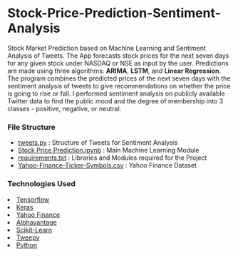 # Stock-Price-Prediction-Sentiment-Analysis

Stock Market Prediction based on Machine Learning and Sentiment Analysis of Tweets. The App forecasts stock prices for the next seven days for any given stock under NASDAQ or NSE as input by the user. Predictions are made using three algorithms: **ARIMA**, **LSTM**, and **Linear Regression**. The program combines the predicted prices of the next seven days with the sentiment analysis of tweets to give recommendations on whether the price is going to rise or fall. I performed sentiment analysis on publicly available
Twitter data to find the public mood and the degree of membership into 3 classes - positive, negative, or neutral.

### File Structure
- [tweets.py]() : Structure of Tweets for Sentiment Analysis
- [Stock Price Prediction.ipynb](https://github.com/pratham3012/Stock-Price-Prediction-Sentiment-Analysis/blob/main/Stock%20Price%20Prediction.ipynb) : Main Machine Learning Module
- [requirements.txt](https://github.com/pratham3012/Stock-Price-Prediction-Sentiment-Analysis/blob/main/requirements.txt) : Libraries and Modules required for the Project
- [Yahoo-Finance-Ticker-Symbols.csv](https://github.com/pratham3012/Stock-Price-Prediction-Sentiment-Analysis/blob/main/Yahoo-Finance-Ticker-Symbols.csv) : Yahoo Finance Dataset 

### Technologies Used
<a href="https://www.tensorflow.org/"><li>Tensorflow</a></li>
<a href="https://keras.io/"><li>Keras</a></li>
<a href="https://pypi.org/project/yfinance/"><li>Yahoo Finance</a></li>
<a href="https://www.alphavantage.co/"><li>Alphavantage</a></li>
<a href="https://scikit-learn.org/"><li>Scikit-Learn</a></li>
<a href="https://www.tweepy.org/"><li>Tweepy</a></li>
<a href="https://www.python.org/"><li>Python</a></li>


